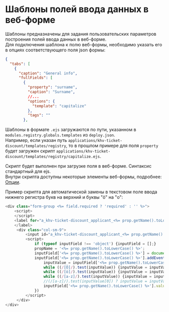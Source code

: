 # Шаблоны полей ввода данных в веб-форме
Шаблоны предназначены для задания пользовательских параметров построения полей ввода данных в веб-форме.  
Для подключения шаблона к полю веб-формы, необходимо указать его в опциях соответствующего поля json формы:
```json
{
  "tabs": [
    {
      "caption": "General info",
      "fullFields": [
        {
          "property": "surname",
          "caption": "Surname",
          //...
          "options": {
            "template": "capitalize"
          },
          "tags": ""
        },
```

Шаблоны в формате `.ejs` загружаются по пути, указанном в `modules.registry.globals.templates` из `deploy.json`.  
Например, если указан путь `applications/khv-ticket-discount/templates/registry`, то в прошлом примере для поля `property` будет загружен скрипт `applications/khv-ticket-discount/templates/registry/capitalize.ejs`.  
  
Скрипт будет выполнен при загрузке поля в веб-форме. Синтаксис стандартный для ejs.    
Внутри скрипта доступны некоторые элементы веб-формы, подробнее: [Опции](../2_system_description/metadata_structure/meta_view/options.md).

Пример скрипта для автоматической замены в текстовом поле ввода нижнего регистра букв на верхний и буквы "ö" на "o":
```js
<div class="form-group <%= field.required ? 'required' : '' %>">
    <script>
    </script>
    <label for="a_khv-ticket-discount_applicant_<%= prop.getName().toLowerCase() %>" class="col-md-2 col-sm-3 control-label"><%= prop.getCaption() %>
    </label>
     <div class="col-sm-9">
         <input id="a_khv-ticket-discount_applicant_<%= prop.getName().toLowerCase() %>" type="text" class="form-control attr-value" name="<%= prop.getName().toLowerCase() %>" data-mask="{&quot;regex&quot;:&quot;[ёЁа-яА-Я .-]{1,50}&quot;}" placeholder="<%= prop.getCaption() %>" value="" im-insert="true">
         <script>
             if (typeof inputField !== 'object') {inputField = [];}
             propName = '<%= prop.getName().toLowerCase() %>';
             inputField['<%= prop.getName().toLowerCase() %>'] = document.getElementById(`a_khv-ticket-discount_applicant_${propName}`);
             inputField['<%= prop.getName().toLowerCase() %>'].addEventListener('focusout', () => {
                 inputValue = inputField['<%= prop.getName().toLowerCase() %>'].value;
                 while ((/[Ö]/).test(inputValue)) {inputValue = inputValue.replace(/[Ö]/,'O');}
                 while ((/[ö]/).test(inputValue)) {inputValue = inputValue.replace(/[ö]/,'o');}
                 while ((/[a-z]/).test(inputValue)) {inputValue = inputValue.toUpperCase();}
                 //(/[a-z]/).test(inputValue[0]) ? inputValue = inputValue[0].toUpperCase() + inputValue.substring(1) : ""; - capitalize only first letter
                 inputField['<%= prop.getName().toLowerCase() %>'].value = inputValue;
             })
         </script>
     </div>
</div>
``` 
